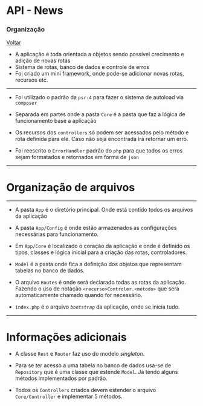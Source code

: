 # API - News

### Organização

[Voltar](https://github.com/Onmaedi/neuroteks-code-challenge/)

-   A aplicação é toda orientada a objetos sendo possível crecimento e adição de novas rotas
-   Sistema de rotas, banco de dados e controle de erros
-   Foi criado um mini framework, onde pode-se adicionar novas rotas, recursos etc.

---

-   Foi utilizado o padrão da `psr-4` para fazer o sistema de autoload via `composer`

-   Separada em partes onde a pasta `Core` é a pasta que faz a lógica de funcionamento base a aplicação

-   Os recursos dos `controllers` só podem ser acessados pelo método e rota definida para ele. Caso não seja encontrada ira retornar um erro.

-   Foi reescrito o `ErrorHandler` padrão do `php` para que todos os erros sejam formatados e retornados em forma de `json`

---

# Organização de arquivos

---

-   A pasta `App` é o diretório principal. Onde está contido todos os arquivos da aplicação

-   A pasta `App/Config` é onde estão armazenados as configurações necessárias para funcionamento.

-   Em `App/Core` é localizado o coração da aplicação e onde é definido os tipos, classes e lógica inicial para a criação das rotas, controladores.

-   `Model` é a pasta onde fica a definição dos objetos que representam tabelas no banco de dados.

-   O arquivo `Routes` é onde será declarado todas as rotas da aplicação. Fazendo o uso de notação `<recurso>Controler.<método>` que será automaticamente chamado quando for necessário.

-   `index.php` é o arquivo _`bootstrap`_ da aplicação, onde se inicia tudo.

---

# Informações adicionais

-   A classe `Rest` e `Router` faz uso do modelo _singleton_.

-   Para se ter acesso a uma tabela no banco de dados usa-se de `Repository` que é uma classe que estende `Model`. Já tendo alguns métodos implementados por padrão.

-   Todos os `Controllers` criados devem estender o arquivo `Core/Controller` e implementar 5 métodos.
